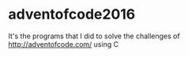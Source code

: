 # adventofcode2016
It's the programs that I did to solve the challenges of http://adventofcode.com/ using C
